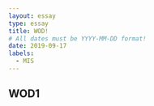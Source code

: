 ```yaml
---
layout: essay
type: essay
title: WOD!
# All dates must be YYYY-MM-DD format!
date: 2019-09-17
labels:
  - MIS
---
```


## WOD1


